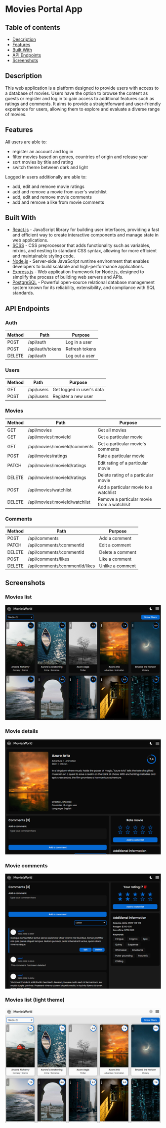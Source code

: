 # Movies Portal App

## Table of contents

- [Description](#description)
- [Features](#features)
- [Built With](#built-with)
- [API Endpoints](#api-endpoints)
- [Screenshots](#screenshots)

## Description

This web application is a platform designed to provide users with access to a database of movies. Users have the option to browse the content as guests or register and log in to gain access to additional features such as ratings and comments. It aims to provide a straightforward and user-friendly experience for users, allowing them to explore and evaluate a diverse range of movies.

## Features

All users are able to:
- register an account and log in
- filter movies based on genres, countries of origin and release year
- sort movies by title and rating
- switch theme between dark and light

Logged in users additionally are able to:
- add, edit and remove movie ratings
- add and remove a movie from user's watchlist
- add, edit and remove movie comments
- add and remove a like from movie comments

## Built With

- [React.js](https://react.dev/) - JavaScript library for building user interfaces, providing a fast and efficient way to create interactive components and manage state in web applications.
- [SCSS](https://sass-lang.com/) - CSS preprocessor that adds functionality such as variables, mixins, and nesting to standard CSS syntax, allowing for more efficient and maintainable styling code.
- [Node.js](https://nodejs.org/en) - Server-side JavaScript runtime environment that enables developers to build scalable and high-performance applications.
- [Express.js](https://expressjs.com/) - Web application framework for Node.js, designed to simplify the process of building web servers and APIs.
- [PostgreSQL](https://www.postgresql.org/) - Powerful open-source relational database management system known for its reliability, extensibility, and compliance with SQL standards.

## API Endpoints

### Auth

| Method | Path | Purpose |
| --- | --- | --- |
| POST | /api/auth | Log in a user |
| POST | /api/auth/tokens | Refresh tokens |
| DELETE | /api/auth | Log out a user |

### Users

| Method | Path | Purpose |
| --- | --- | --- |
| GET | /api/users | Get logged in user's data |
| POST | /api/users | Register a new user |

### Movies

| Method | Path | Purpose |
| --- | --- | --- |
| GET | /api/movies | Get all movies |
| GET | /api/movies/:movieId | Get a particular movie |
| GET | /api/movies/:movieId/comments | Get a particular movie's comments |
| POST | /api/movies/ratings | Rate a particular movie |
| PATCH | /api/movies/:movieId/ratings | Edit rating of a particular movie |
| DELETE | /api/movies/:movieId/ratings | Delete rating of a particular movie |
| POST | /api/movies/watchlist | Add a particular movie to a watchlist |
| DELETE | /api/movies/:movieId/watchlist | Remove a particular movie from a watchlsit |

### Comments

| Method | Path | Purpose |
| --- | --- | --- |
| POST | /api/comments | Add a comment |
| PATCH | /api/comments/:commentId | Edit a comment |
| DELETE | /api/comments/:commentId | Delete a comment |
| POST | /api/comments/likes | Like a comment |
| DELETE | /api/comments/:commentId/likes | Unlike a comment |

## Screenshots

### Movies list
![movies-list-screenshot](/assets/screenshots/movies-portal-app-movies-list.png?raw=true)

### Movie details
![movie-details-screenshot](/assets/screenshots/movies-portal-app-movie-details.png?raw=true)

### Movie comments
![movie-details-comments-screenshot](/assets/screenshots/movies-portal-app-movie-details-comments.png?raw=true)

### Movies list (light theme)
![movies-list-light-screenshot](/assets/screenshots/movies-portal-app-movies-list-light.png?raw=true)
